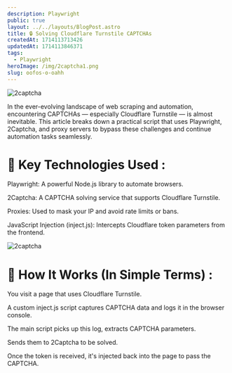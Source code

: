 ```yaml
---
description: Playwright
public: true
layout: ../../layouts/BlogPost.astro
title: 🔒 Solving Cloudflare Turnstile CAPTCHAs
createdAt: 1714113713426
updatedAt: 1714113846371
tags:
  - Playwright
heroImage: /img/2captcha1.png
slug: oofos-o-oahh
---
```


![2captcha](/img/2captcha.png)

In the ever-evolving landscape of web scraping and automation, encountering CAPTCHAs — especially Cloudflare Turnstile — is almost inevitable. This article breaks down a practical script that uses Playwright, 2Captcha, and proxy servers to bypass these challenges and continue automation tasks seamlessly.

<h1>🧠 Key Technologies Used :</h1> <p>Playwright: A powerful Node.js library to automate browsers.

2Captcha: A CAPTCHA solving service that supports Cloudflare Turnstile.

Proxies: Used to mask your IP and avoid rate limits or bans.

JavaScript Injection (inject.js): Intercepts Cloudflare token parameters from the frontend.</p>

![2captcha](/img/2captcha2.png)

<h1>🧪 How It Works (In Simple Terms) :</h1>
You visit a page that uses Cloudflare Turnstile.

A custom inject.js script captures CAPTCHA data and logs it in the browser console.

The main script picks up this log, extracts CAPTCHA parameters.

Sends them to 2Captcha to be solved.

Once the token is received, it's injected back into the page to pass the CAPTCHA.
